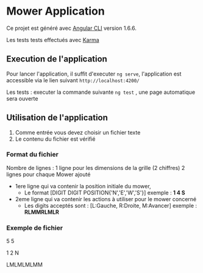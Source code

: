# Mower Application

Ce projet est généré avec [Angular CLI](https://github.com/angular/angular-cli) version 1.6.6.


Les tests tests effectués avec [Karma](https://karma-runner.github.io)

## Execution de l'application

Pour lancer l'application, il suffit d'executer `ng serve`, l'application est accessible via le lien suivant `http://localhost:4200/`

Les tests : executer la commande suivante `ng test` , une page automatique sera ouverte



## Utilisation de l'application
1. Comme entrée vous devez choisir un fichier texte
2. Le contenu du fichier est vérifié

### Format du fichier
Nombre de lignes : 
1 ligne pour les dimensions de la grille (2 chiffres)
2 lignes pour chaque Mower ajouté
  - 1ere ligne qui va contenir la position initiale du mower, 
    - Le format [DIGIT DIGIT POSITION{'N','E','W','S'}] exemple : **1 4 S**
  - 2eme ligne qui va contenir les actions à utiliser pour le mower concerné 
    - Les digits acceptés sont : [L:Gauche, R:Droite, M:Avancer] exemple : **RLMMRLMLR**

### Exemple de fichier 

5 5

1 2 N

LMLMLMLMM

